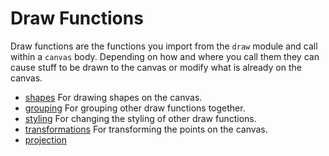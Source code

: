# Draw Functions

Draw functions are the functions you import from the `draw` module and call within a `canvas` body. Depending on how and where you call them they can cause stuff to be drawn to the canvas or modify what is already on the canvas.

- [shapes](./shapes) For drawing shapes on the canvas.
- [grouping](.) For grouping other draw functions together.
- [styling](.) For changing the styling of other draw functions.
- [transformations](.) For transforming the points on the canvas.
- [projection](.)